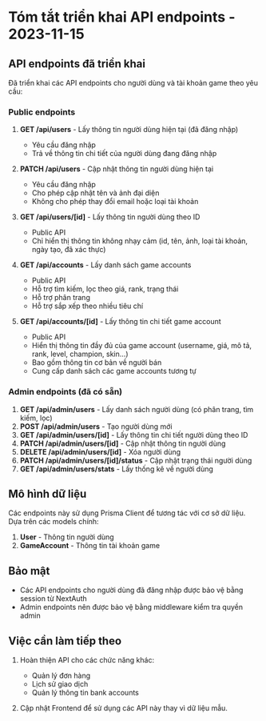 # Tóm tắt triển khai API endpoints - 2023-11-15

## API endpoints đã triển khai

Đã triển khai các API endpoints cho người dùng và tài khoản game theo yêu cầu:

### Public endpoints

1. **GET /api/users** - Lấy thông tin người dùng hiện tại (đã đăng nhập)

   - Yêu cầu đăng nhập
   - Trả về thông tin chi tiết của người dùng đang đăng nhập

2. **PATCH /api/users** - Cập nhật thông tin người dùng hiện tại

   - Yêu cầu đăng nhập
   - Cho phép cập nhật tên và ảnh đại diện
   - Không cho phép thay đổi email hoặc loại tài khoản

3. **GET /api/users/[id]** - Lấy thông tin người dùng theo ID

   - Public API
   - Chỉ hiển thị thông tin không nhạy cảm (id, tên, ảnh, loại tài khoản, ngày tạo, đã xác thực)

4. **GET /api/accounts** - Lấy danh sách game accounts

   - Public API
   - Hỗ trợ tìm kiếm, lọc theo giá, rank, trạng thái
   - Hỗ trợ phân trang
   - Hỗ trợ sắp xếp theo nhiều tiêu chí

5. **GET /api/accounts/[id]** - Lấy thông tin chi tiết game account
   - Public API
   - Hiển thị thông tin đầy đủ của game account (username, giá, mô tả, rank, level, champion, skin...)
   - Bao gồm thông tin cơ bản về người bán
   - Cung cấp danh sách các game accounts tương tự

### Admin endpoints (đã có sẵn)

1. **GET /api/admin/users** - Lấy danh sách người dùng (có phân trang, tìm kiếm, lọc)
2. **POST /api/admin/users** - Tạo người dùng mới
3. **GET /api/admin/users/[id]** - Lấy thông tin chi tiết người dùng theo ID
4. **PATCH /api/admin/users/[id]** - Cập nhật thông tin người dùng
5. **DELETE /api/admin/users/[id]** - Xóa người dùng
6. **PATCH /api/admin/users/[id]/status** - Cập nhật trạng thái người dùng
7. **GET /api/admin/users/stats** - Lấy thống kê về người dùng

## Mô hình dữ liệu

Các endpoints này sử dụng Prisma Client để tương tác với cơ sở dữ liệu. Dựa trên các models chính:

1. **User** - Thông tin người dùng
2. **GameAccount** - Thông tin tài khoản game

## Bảo mật

- Các API endpoints cho người dùng đã đăng nhập được bảo vệ bằng session từ NextAuth
- Admin endpoints nên được bảo vệ bằng middleware kiểm tra quyền admin

## Việc cần làm tiếp theo

1. Hoàn thiện API cho các chức năng khác:

   - Quản lý đơn hàng
   - Lịch sử giao dịch
   - Quản lý thông tin bank accounts

2. Cập nhật Frontend để sử dụng các API này thay vì dữ liệu mẫu.
